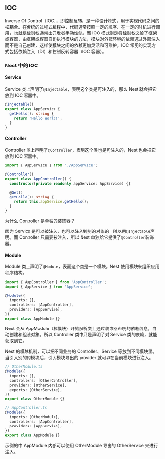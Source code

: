 ## IOC

Inverse Of Control（IOC），即控制反转，是一种设计模式，用于实现代码之间的松耦合。在传统的过程式编程中，代码通常按照一定的顺序、在一定的时机进行调用，也就是控制权通常由开发者手动控制。而 IOC 模式则是将控制权交给了框架或容器，由框架或容器自动执行模块的方法，模块对外部环境的依赖通过外部注入而不是自己创建，这样使模块之间的依赖更加灵活和可维护。IOC 常见的实现方式包括依赖注入（DI）和控制反转容器（IOC 容器）。

### Nest 中的 IOC

#### Service

Service 类上声明了`@Injectable`，表明这个类是可注入的，那么 Nest 就会把它放到 IOC 容器中。

```typescript
@Injectable()
export class AppService {
  getHello(): string {
    return 'Hello World!';
  }
}
```

#### Controller

Controller 类上声明了`@Controller`，表明这个类也是可注入的，Nest 也会把它放到 IOC 容器中。

```typescript
import { AppService } from './AppService';

@Controller()
export class AppController() {
  constructor(private readonly appService: AppService) {}

  @Get()
  getHello(): string {
    return this.appService.getHello();
  }
}
```

为什么 Controller 是单独的装饰器？

因为 Service 是可以被注入，也可以注入到别的对象的，所以用`@Injectable`声明。而 Controller 只需要被注入，所以 Nest 单独给它提供了`@Controller`装饰器。

#### Module

Module 类上声明了`@Module`，表面这个类是一个模块。Nest 使用模块来组织应用程序结构。

```typescript
import { AppController } from 'AppController';
import { AppService } from 'AppService';

@Module({
  imports: [],
  controllers: [AppController],
  providers: [AppService],
})
export class AppModule {}
```

Nest 会从 AppModule（根模块）开始解析类上通过装饰器声明的依赖信息，自动创建和组装对象。所以 Controller 类中只是声明了对 Service 类的依赖，就能获取到它。

Nest 的模块机制，可以把不同业务的 Controller、Service 等放到不同模块里。当引入别的的模块后，引入模块导出的 provider 就可以在当前模块进行注入。

```typescript
// OtherModule.ts
@Module({
  imports: [],
  controllers: [OtherController],
  providers: [OtherService],
  exports: [OtherService],
})
export class OtherModule {}

// AppController.ts
@Module({
  imports: [OtherModule],
  controllers: [AppController],
  providers: [AppService],
})
export class AppModule {}
```

示例的中 AppModule 内部可以使用 OtherModule 导出的 OtherService 来进行注入。
